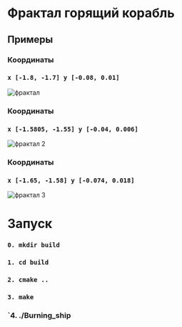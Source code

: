 # Фрактал горящий корабль

## **Примеры**
### Координаты
### `x [-1.8, -1.7] y [-0.08, 0.01]`
![фрактал](https://github.com/rubyqwerty/Burning-ship-fractal/assets/44926523/ef0f1e03-2b4d-4080-9502-008f9f623288)

### Координаты
### `x [-1.5805, -1.55] y [-0.04, 0.006]`
![фрактал 2](https://github.com/rubyqwerty/Burning-ship-fractal/assets/44926523/17f9bcfd-f370-4558-8f3d-bea242316f42)

### Координаты
### `x [-1.65, -1.58] y [-0.074, 0.018]`
![фрактал 3](https://github.com/rubyqwerty/Burning-ship-fractal/assets/44926523/2b008c1f-7615-4346-9002-625e293104f0)


# **Запуск**
###  `0. mkdir build`
### `1. cd build`
### `2. cmake ..`
### `3. make`
### `4. ./Burning_ship
